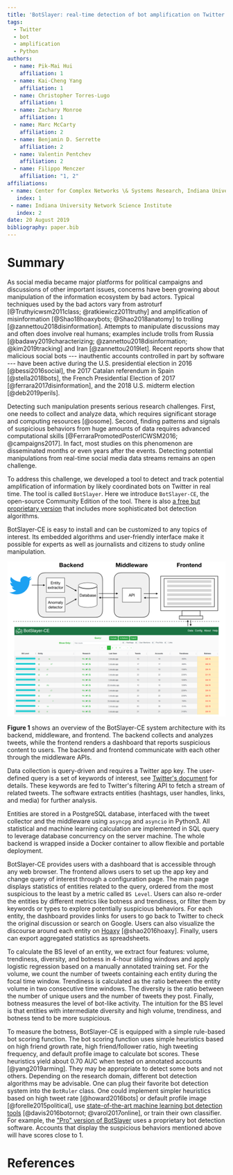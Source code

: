 ```yaml
---
title: 'BotSlayer: real-time detection of bot amplification on Twitter'
tags:
  - Twitter
  - bot
  - amplification
  - Python
authors:
  - name: Pik-Mai Hui
    affiliation: 1
  - name: Kai-Cheng Yang
    affiliation: 1
  - name: Christopher Torres-Lugo
    affiliation: 1
  - name: Zachary Monroe
    affiliation: 1
  - name: Marc McCarty
    affiliation: 2
  - name: Benjamin D. Serrette
    affiliation: 2
  - name: Valentin Pentchev
    affiliation: 2
  - name: Filippo Menczer
    affiliation: "1, 2"
affiliations:
 - name: Center for Complex Networks \& Systems Research, Indiana University
   index: 1
 - name: Indiana University Network Science Institute
   index: 2
date: 20 August 2019
bibliography: paper.bib
---
```

# Summary

As social media became major platforms for political campaigns and discussions of other important issues, concerns have been growing about manipulation of the information ecosystem by bad actors.
Typical techniques used by the bad actors vary from astroturf [@Truthyicwsm2011class; @ratkiewicz2011truthy] and amplification of misinformation [@Shao18hoaxybots; @Shao2018anatomy] to trolling [@zannettou2018disinformation].
Attempts to manipulate discussions may and often does involve real humans; examples include trolls from Russia [@badawy2019characterizing; @zannettou2018disinformation; @kim2019tracking] and Iran [@zannettou2019let].
Recent reports show that malicious social bots --- inauthentic accounts controlled in part by software --- have been active during the U.S. presidential election in 2016 [@bessi2016social], the 2017 Catalan referendum in Spain [@stella2018bots], the French Presidential Election of 2017 [@ferrara2017disinformation], and the 2018 U.S. midterm election [@deb2019perils].

Detecting such manipulation presents serious research challenges. 
First, one needs to collect and analyze data, which requires significant storage and computing resources [@osome].
Second, finding patterns and signals of suspicious behaviors from huge amounts of data requires advanced computational skills [@FerraraPromotedPosterICWSM2016; @campaigns2017].
In fact, most studies on this phenomenon are disseminated months or even years after the events.
Detecting potential manipulations from real-time social media data streams remains an open challenge.

To address this challenge, we developed a tool to detect and track potential amplification of information by likely coordinated bots on Twitter in real time.
The tool is called `BotSlayer`. Here we introduce `BotSlayer-CE`, the open-source Community Edition of the tool. There is also [a free but proprietary version](https://osome.iuni.iu.edu/tools/botslayer) that includes more sophisticated bot detection algorithms.

BotSlayer-CE is easy to install and can be customized to any topics of interest.
Its embedded algorithms and user-friendly interface make it possible for experts as well as journalists and citizens to study online manipulation. 

![System architecture of BotSlayer-CE.](system_design.png)

**Figure 1** shows an overview of the BotSlayer-CE system architecture with its backend, middleware, and frontend.
The backend collects and analyzes tweets, while the frontend renders a dashboard that reports suspicious content to users.
The backend and frontend communicate with each other through the middleware APIs.

Data collection is query-driven and requires a Twitter app key.
The user-defined query is a set of keywords of interest, see [Twitter's document](https://developer.twitter.com/en/docs/tweets/filter-realtime/guides/basic-stream-parameters.html#track) for details.
These keywords are fed to Twitter's filtering API to fetch a stream of related tweets. The software extracts entities (hashtags, user handles, links, and media) for further analysis. 

Entities are stored in a PostgreSQL database, interfaced with the tweet collector and the middleware using `asyncpg` and `asyncio` in Python3.
All statistical and machine learning calculation are implemented in SQL query to leverage database concurrency on the server machine.
The whole backend is wrapped inside a Docker container to allow flexible and portable deployment.

BotSlayer-CE provides users with a dashboard that is accessible through any web browser.
The frontend allows users to set up the app key and change query of interest through a configuration page. 
The main page displays statistics of entities related to the query, ordered from the most suspicious to the least by a metric called `BS Level`.
Users can also re-order the entities by different metrics like botness and trendiness, or filter them by keywords or types to explore potentially suspicious behaviors.
For each entity, the dashboard provides links for users to go back to Twitter to check the original discussion or search on Google.
Users can also visualize the discourse around each entity on [Hoaxy](https://hoaxy.iuni.iu.edu/) [@shao2016hoaxy].
Finally, users can export aggregated statistics as spreadsheets.

To calculate the BS level of an entity, we extract four features: volume, trendiness, diversity, and botness in 4-hour sliding windows and apply logistic regression based on a manually annotated training set.
For the volume, we count the number of tweets containing each entity during the focal time window.
Trendiness is calculated as the ratio between the entity volume in two consecutive time windows.
The diversity is the ratio between the number of unique users and the number of tweets they post.
Finally, botness measures the level of bot-like activity.
The intuition for the BS level is that entities with intermediate diversity and high volume, trendiness, and botness tend to be more suspicious.

To measure the botness, BotSlayer-CE is equipped with a simple rule-based bot scoring function.
The bot scoring function uses simple heuristics based on high friend growth rate, high friend/follower ratio, high tweeting frequency, and default profile image to calculate bot scores. These heuristics yield about 0.70 AUC when tested on annotated accounts [@yang2019arming]. They may be appropriate to detect some bots and not others. Depending on the research domain, different bot detection algorithms may be advisable. One can plug their favorite bot detection system into the `BotRuler` class. One could implement simpler heuristics based on high tweet rate [@howard2016bots] or default profile image [@forelle2015political], use [state-of-the-art machine learning bot detection tools](https://botometer.iuni.iu.edu/) [@davis2016botornot; @varol2017online], or train their own classifier. For example, the ["Pro" version of BotSlayer](https://osome.iuni.iu.edu/tools/botslayer/) uses a proprietary bot detection software. 
Accounts that display the suspicious behaviors mentioned above will have scores close to 1.

# References
